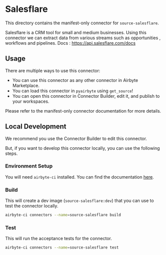 # Salesflare
This directory contains the manifest-only connector for `source-salesflare`.

Salesflare is a CRM tool for small and medium businesses.
Using this connector we can extract data from various streams such as opportunities , workflows and pipelines.
Docs : https://api.salesflare.com/docs

## Usage
There are multiple ways to use this connector:
- You can use this connector as any other connector in Airbyte Marketplace.
- You can load this connector in `pyairbyte` using `get_source`!
- You can open this connector in Connector Builder, edit it, and publish to your workspaces.

Please refer to the manifest-only connector documentation for more details.

## Local Development
We recommend you use the Connector Builder to edit this connector.

But, if you want to develop this connector locally, you can use the following steps.

### Environment Setup
You will need `airbyte-ci` installed. You can find the documentation [here](airbyte-ci).

### Build
This will create a dev image (`source-salesflare:dev`) that you can use to test the connector locally.
```bash
airbyte-ci connectors --name=source-salesflare build
```

### Test
This will run the acceptance tests for the connector.
```bash
airbyte-ci connectors --name=source-salesflare test
```

